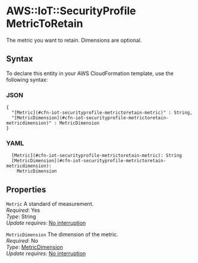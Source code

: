 # AWS::IoT::SecurityProfile MetricToRetain<a name="aws-properties-iot-securityprofile-metrictoretain"></a>

The metric you want to retain\. Dimensions are optional\.

## Syntax<a name="aws-properties-iot-securityprofile-metrictoretain-syntax"></a>

To declare this entity in your AWS CloudFormation template, use the following syntax:

### JSON<a name="aws-properties-iot-securityprofile-metrictoretain-syntax.json"></a>

```
{
  "[Metric](#cfn-iot-securityprofile-metrictoretain-metric)" : String,
  "[MetricDimension](#cfn-iot-securityprofile-metrictoretain-metricdimension)" : MetricDimension
}
```

### YAML<a name="aws-properties-iot-securityprofile-metrictoretain-syntax.yaml"></a>

```
  [Metric](#cfn-iot-securityprofile-metrictoretain-metric): String
  [MetricDimension](#cfn-iot-securityprofile-metrictoretain-metricdimension):
    MetricDimension
```

## Properties<a name="aws-properties-iot-securityprofile-metrictoretain-properties"></a>

`Metric` <a name="cfn-iot-securityprofile-metrictoretain-metric"></a>
A standard of measurement\.  
_Required_: Yes  
_Type_: String  
_Update requires_: [No interruption](https://docs.aws.amazon.com/AWSCloudFormation/latest/UserGuide/using-cfn-updating-stacks-update-behaviors.html#update-no-interrupt)

`MetricDimension` <a name="cfn-iot-securityprofile-metrictoretain-metricdimension"></a>
The dimension of the metric\.  
_Required_: No  
_Type_: [MetricDimension](aws-properties-iot-securityprofile-metricdimension.md)  
_Update requires_: [No interruption](https://docs.aws.amazon.com/AWSCloudFormation/latest/UserGuide/using-cfn-updating-stacks-update-behaviors.html#update-no-interrupt)
